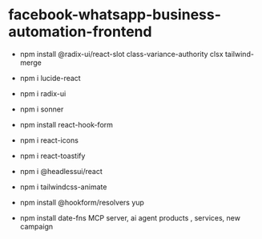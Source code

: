 # facebook-whatsapp-business-automation-frontend

- npm install @radix-ui/react-slot class-variance-authority clsx tailwind-merge
- npm i lucide-react
- npm i radix-ui
- npm i sonner
- npm install react-hook-form

- npm i react-icons
- npm i react-toastify
- npm i @headlessui/react
- npm i tailwindcss-animate
- npm install @hookform/resolvers yup
- npm install date-fns
MCP server, ai agent
products , services, new campaign